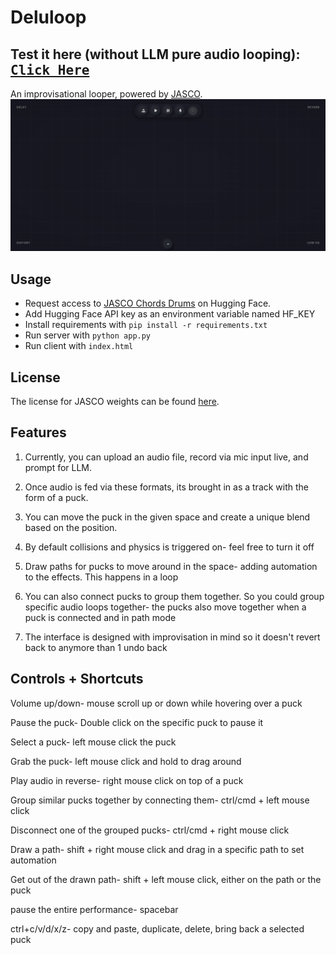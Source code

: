 # Deluloop
## Test it here (without LLM pure audio looping): [<kbd>Click Here</kbd>](https://c4rb0rg.github.io/Deluloop/)

An improvisational looper, powered by [JASCO](https://github.com/facebookresearch/audiocraft/blob/main/docs/JASCO.md).
![image showcasing the Deluloop interface](image.png)

## Usage
- Request access to [JASCO Chords Drums](https://huggingface.co/facebook/jasco-chords-drums-400M) on Hugging Face.
- Add Hugging Face API key as an environment variable named HF_KEY
- Install requirements with ``pip install -r requirements.txt``
- Run server with ``python app.py``
- Run client with ``index.html``

## License
The license for JASCO weights can be found [here](https://github.com/facebookresearch/audiocraft/blob/896ec7c47f5e5d1e5aa1e4b260c4405328bf009d/LICENSE_weights).

## Features
1. Currently, you can upload an audio file, record via mic input live, and prompt for LLM.

2. Once audio is fed via these formats, its brought in as a track with the form of a puck.

3. You can move the puck in the given space and create a unique blend based on the position.

4. By default collisions and physics is triggered on- feel free to turn it off

5. Draw paths for pucks to move around in the space- adding automation to the effects. This happens in a loop

6. You can also connect pucks to group them together. So you could group specific audio loops together- the pucks also move together when a puck is connected and in path mode

7. The interface is designed with improvisation in mind so it doesn't revert back to anymore than 1 undo back

## Controls + Shortcuts
Volume up/down- mouse scroll up or down while hovering over a puck

Pause the puck- Double click on the specific puck to pause it

Select a puck- left mouse click the puck

Grab the puck- left mouse click and hold to drag around

Play audio in reverse- right mouse click on top of a puck

Group similar pucks together by connecting them- ctrl/cmd + left mouse click 

Disconnect one of the grouped pucks- ctrl/cmd + right mouse click

Draw a path- shift + right mouse click and drag in a specific path to set automation

Get out of the drawn path- shift + left mouse click, either on the path or the puck

pause the entire performance- spacebar

ctrl+c/v/d/x/z- copy and paste, duplicate, delete, bring back a selected puck


